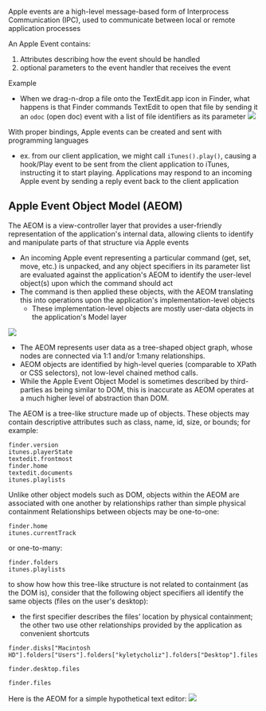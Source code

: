 
Apple events are a high-level message-based form of Interprocess Communication (IPC), used to communicate between local or remote application processes

An Apple Event contains:
1. Attributes describing how the event should be handled
2. optional parameters to the event handler that receives the event

Example
- When we drag-n-drop a file onto the TextEdit.app icon in Finder, what happens is that Finder commands TextEdit to open that file by sending it an `odoc` (open doc) event with a list of file identifiers as its parameter
![](/assets/images/2021-05-07-09-48-28.png)

With proper bindings, Apple events can be created and sent with programming languages
- ex. from our client application, we might call `iTunes().play()`, causing a hook/Play event to be sent from the client application to iTunes, instructing it to start playing. Applications may respond to an incoming Apple event by sending a reply event back to the client application

## Apple Event Object Model (AEOM)
The AEOM is a view-controller layer that provides a user-friendly representation of the application's internal data, allowing clients to identify and manipulate parts of that structure via Apple events
- An incoming Apple event representing a particular command (get, set, move, etc.) is unpacked, and any object specifiers in its parameter list are evaluated against the application's AEOM to identify the user-level object(s) upon which the command should act
- The command is then applied these objects, with the AEOM translating this into operations upon the application's implementation-level objects
    - These implementation-level objects are mostly user-data objects in the application's Model layer

![](/assets/images/2021-05-07-09-57-56.png)

- The AEOM represents user data as a tree-shaped object graph, whose nodes are connected via 1:1 and/or 1:many relationships.
- AEOM objects are identified by high-level queries (comparable to XPath or CSS selectors), not low-level chained method calls.
- While the Apple Event Object Model is sometimes described by third-parties as being similar to DOM, this is inaccurate as AEOM operates at a much higher level of abstraction than DOM.

The AEOM is a tree-like structure made up of objects. These objects may contain descriptive attributes such as class, name, id, size, or bounds; for example:

```
finder.version
itunes.playerState
textedit.frontmost
finder.home
textedit.documents
itunes.playlists
```

Unlike other object models such as DOM, objects within the AEOM are associated with one another by relationships rather than simple physical containment
Relationships between objects may be one-to-one:
```
finder.home
itunes.currentTrack
```
or one-to-many:
```
finder.folders
itunes.playlists
```

to show how how this tree-like structure is not related to containment (as the DOM is), consider that the following object specifiers all identify the same objects (files on the user's desktop):
- the first specifier describes the files' location by physical containment; the other two use other relationships provided by the application as convenient shortcuts

```
finder.disks["Macintosh HD"].folders["Users"].folders["kyletycholiz"].folders["Desktop"].files

finder.desktop.files

finder.files
```

Here is the AEOM for a simple hypothetical text editor:
![](/assets/images/2021-05-07-10-08-32.png)
